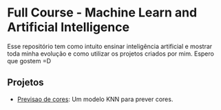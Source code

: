 # Full Course - Machine Learn and Artificial Intelligence

Esse repositório tem como intuito ensinar inteligência artificial e mostrar toda minha evolução e como utilizar os projetos criados por mim. Espero que gostem =D

## Projetos

- [Previsao de cores](/predict_color/README.md): Um modelo KNN para prever cores.